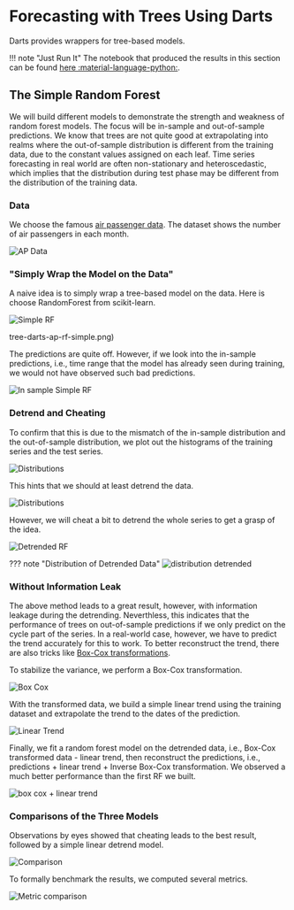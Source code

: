 # Forecasting with Trees Using Darts

Darts provides wrappers for tree-based models.

!!! note "Just Run It"
    The notebook that produced the results in this section can be found [here :material-language-python:](../notebooks/tree_darts_random_forest).


## The Simple Random Forest

We will build different models to demonstrate the strength and weakness of random forest models. The focus will be in-sample and out-of-sample predictions. We know that trees are not quite good at extrapolating into realms where the out-of-sample distribution is different from the training data, due to the constant values assigned on each leaf. Time series forecasting in real world are often non-stationary and heteroscedastic, which implies that the distribution during test phase may be different from the distribution of the training data.

### Data

We choose the famous [air passenger data](https://www.kaggle.com/datasets/rakannimer/air-passengers). The dataset shows the number of air passengers in each month.

![AP Data](../assets/tree.darts/tree-darts-ap-original-data.png)

### "Simply Wrap the Model on the Data"

A naive idea is to simply wrap a tree-based model on the data. Here is choose RandomForest from scikit-learn.

![Simple RF](../assets/tree.darts/tree-darts-ap-rf-simple-outofsample.png)

tree-darts-ap-rf-simple.png)

The predictions are quite off. However, if we look into the in-sample predictions, i.e., time range that the model has already seen during training, we would not have observed such bad predictions.

![In sample Simple RF](../assets/tree.darts/tree-darts-ap-rf-simple.png)

### Detrend and Cheating

To confirm that this is due to the mismatch of the in-sample distribution and the out-of-sample distribution, we plot out the histograms of the training series and the test series.


![Distributions](../assets/tree.darts/tree-darts-ap-dist-train-test.png)

This hints that we should at least detrend the data.

![Distributions](../assets/tree.darts/tree-darts-ap-detrend-dist-train-test.png)

However, we will cheat a bit to detrend the whole series to get a grasp of the idea.

![Detrended RF](../assets/tree.darts/tree-darts-ap-rf-detrend-cheating-outofsample.png)

??? note "Distribution of Detrended Data"
    ![distribution detrended](../assets/tree.darts/tree-darts-ap-detrended.png)

### Without Information Leak

The above method leads to a great result, however, with information leakage during the detrending. Neverthless, this indicates that the performance of trees on out-of-sample predictions if we only predict on the cycle part of the series. In a real-world case, however, we have to predict the trend accurately for this to work. To better reconstruct the trend, there are also tricks like [Box-Cox transformations](../time-series/timeseries-data.box-cox.md).

To stabilize the variance, we perform a Box-Cox transformation.

![Box Cox](../assets/tree.darts/tree-darts-ap-boxcox.png)

With the transformed data, we build a simple linear trend using the training dataset and extrapolate the trend to the dates of the prediction.

![Linear Trend](../assets/tree.darts/tree-darts-ap-rf-linear-trend-decomp.png)

Finally, we fit a random forest model on the detrended data, i.e., Box-Cox transformed data - linear trend, then reconstruct the predictions, i.e., predictions + linear trend + Inverse Box-Cox transformation. We observed a much better performance than the first RF we built.

![box cox + linear trend](../assets/tree.darts/tree-darts-ap-rf-boxcox-linear-trend-outofsample.png)


### Comparisons of the Three Models

Observations by eyes showed that cheating leads to the best result, followed by a simple linear detrend model.

![Comparison](../assets/tree.darts/tree-darts-ap-rf-comparisons.png)

To formally benchmark the results, we computed several metrics.

![Metric comparison](../assets/tree.darts/tree-darts-ap-rf-metric-comparisons.png)
